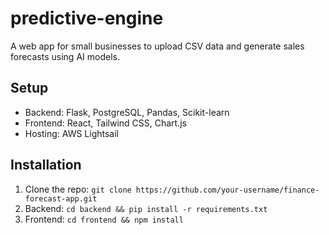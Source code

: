 # predictive-engine
A web app for small businesses to upload CSV data and generate sales forecasts using AI models.

## Setup
- Backend: Flask, PostgreSQL, Pandas, Scikit-learn
- Frontend: React, Tailwind CSS, Chart.js
- Hosting: AWS Lightsail

## Installation
1. Clone the repo: `git clone https://github.com/your-username/finance-forecast-app.git`
2. Backend: `cd backend && pip install -r requirements.txt`
3. Frontend: `cd frontend && npm install`
